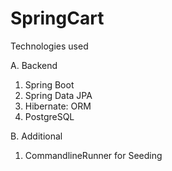 # SpringCart

Technologies used

A. Backend 
  1. Spring Boot
  2. Spring Data JPA
  3. Hibernate: ORM
  4. PostgreSQL

B. Additional
  1. CommandlineRunner for Seeding
   
